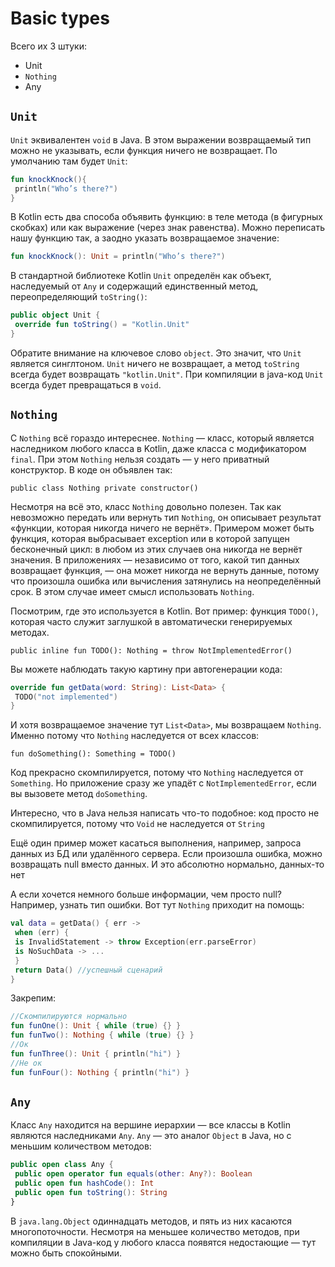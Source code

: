# Basic types 

Всего их 3 штуки:
- Unit
- `Nothing`
- Any

## `Unit`

`Unit` эквивалентен `void` в Java. В этом выражении возвращаемый тип можно не указывать, если функция ничего не возвращает. По умолчанию там будет `Unit`:

```kotlin
fun knockKnock(){
 println("Who’s there?")
}
```

В Kotlin есть два способа объявить функцию: в теле метода (в фигурных скобках) или как выражение (через знак равенства). Можно переписать нашу функцию так, а заодно указать возвращаемое значение:

```kotlin
fun knockKnock(): Unit = println("Who’s there?")
```

В стандартной библиотеке Kotlin `Unit` определён как объект, наследуемый от `Any` и содержащий единственный метод, переопределяющий `toString()`:

```kotlin
public object Unit {
 override fun toString() = "Kotlin.Unit"
}
```

Обратите внимание на ключевое слово `object`. Это значит, что `Unit` является синглтоном. `Unit` ничего не возвращает, а метод `toString` всегда будет возвращать `"kotlin.Unit"`. При компиляции в java-код `Unit` всегда будет превращаться в `void`.

## `Nothing`

С `Nothing` всë гораздо интереснее. `Nothing` — класс, который является наследником любого класса в Kotlin, даже класса с модификатором `final`. При этом `Nothing` нельзя создать — у него приватный конструктор. В коде он объявлен так:

`public class Nothing private constructor()`

Несмотря на всë это, класс `Nothing` довольно полезен. Так как невозможно передать или вернуть тип `Nothing`, он описывает результат «функции, которая никогда ничего не вернёт». Примером может быть функция, которая выбрасывает exception или в которой запущен бесконечный цикл: в любом из этих случаев она никогда не вернёт значения. В приложениях — независимо от того, какой тип данных возвращает функция, — она может никогда не вернуть данные, потому что произошла ошибка или вычисления затянулись на неопределённый срок. В этом случае имеет смысл использовать `Nothing`.

Посмотрим, где это используется в Kotlin. Вот пример: функция `TODO()`, которая часто служит заглушкой в автоматически генерируемых методах.

`public inline fun TODO(): Nothing = throw NotImplementedError()`

Вы можете наблюдать такую картину при автогенерации кода:

```kotlin
override fun getData(word: String): List<Data> {
 TODO("not implemented")
}
```

И хотя возвращаемое значение тут `List<Data>`, мы возвращаем `Nothing`. Именно потому что `Nothing` наследуется от всех классов:

`fun doSomething(): Something = TODO()`

Код прекрасно скомпилируется, потому что `Nothing` наследуется от `Something`. Но приложение сразу же упадёт с `NotImplementedError`, если вы вызовете метод `doSomething`.

Интересно, что в Java нельзя написать что-то подобное: код просто не скомпилируется, потому что `Void` не наследуется от `String`

Ещё один пример может касаться выполнения, например, запроса данных из БД или удалённого сервера. Если произошла ошибка, можно возвращать null вместо данных. И это абсолютно нормально, данных-то нет

А если хочется немного больше информации, чем просто null? Например, узнать тип ошибки. Вот тут `Nothing` приходит на помощь:

```kotlin
val data = getData() { err ->
 when (err) {
 is InvalidStatement -> throw Exception(err.parseError)
 is NoSuchData -> ...
 }
 return Data() //успешный сценарий
}
```

Закрепим:

```kotlin
//Скомпилируются нормально
fun funOne(): Unit { while (true) {} }
fun funTwo(): Nothing { while (true) {} }
//Ок
fun funThree(): Unit { println("hi") }
//Не ок
fun funFour(): Nothing { println("hi") }
```

## `Any`

Класс `Any` находится на вершине иерархии — все классы в Kotlin являются наследниками `Any`. `Any` — это аналог `Object` в Java, но с меньшим количеством методов:

```kotlin
public open class Any {
 public open operator fun equals(other: Any?): Boolean
 public open fun hashCode(): Int
 public open fun toString(): String
}
```

В `java.lang.Object` одиннадцать методов, и пять из них касаются многопоточности. Несмотря на меньшее количество методов, при компиляции в Java-код у любого класса появятся недостающие — тут можно быть спокойными.